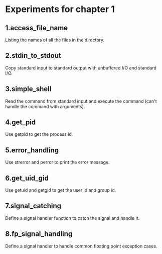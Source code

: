 # Experiments for chapter 1

## 1.access_file_name
Listing the names of all the files in the directory.
## 2.stdin_to_stdout
Copy standard input to standard output with unbuffered I/O and standard I/O.
## 3.simple_shell
Read the command from standard input and execute the command (can't handle the command with arguments).
## 4.get_pid
Use getpid to get the process id.
## 5.error_handling
Use strerror and perror to print the error message.
## 6.get_uid_gid
Use getuid and getgid to get the user id and group id.
## 7.signal_catching
Define a signal handler function to catch the signal and handle it.
## 8.fp_signal_handling
Define a signal handler to handle common floating point exception cases.
